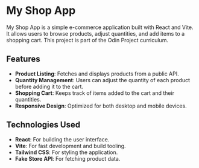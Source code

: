# My Shop App

My Shop App is a simple e-commerce application built with React and Vite. It allows users to browse products, adjust quantities, and add items to a shopping cart. This project is part of the Odin Project curriculum.

## Features

- **Product Listing**: Fetches and displays products from a public API.
- **Quantity Management**: Users can adjust the quantity of each product before adding it to the cart.
- **Shopping Cart**: Keeps track of items added to the cart and their quantities.
- **Responsive Design**: Optimized for both desktop and mobile devices.

## Technologies Used

- **React**: For building the user interface.
- **Vite**: For fast development and build tooling.
- **Tailwind CSS**: For styling the application.
- **Fake Store API**: For fetching product data.
